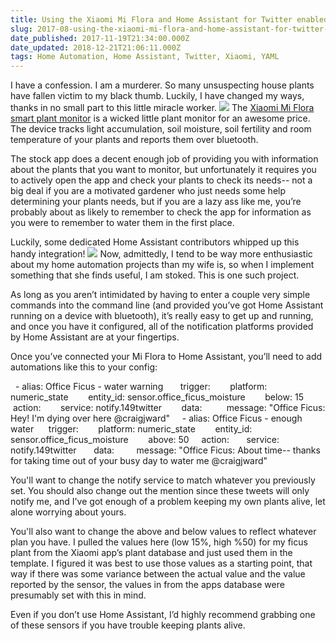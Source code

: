 ```yaml
---
title: Using the Xiaomi Mi Flora and Home Assistant for Twitter enabled plants
slug: 2017-08-using-the-xiaomi-mi-flora-and-home-assistant-for-twitter-enabled-plants
date_published: 2017-11-19T21:34:00.000Z
date_updated: 2018-12-21T21:06:11.000Z
tags: Home Automation, Home Assistant, Twitter, Xiaomi, YAML
---
```


I have a confession. I am a murderer. So many unsuspecting house plants have fallen victim to my black thumb. Luckily, I have changed my ways, thanks in no small part to this little miracle worker.
![](/src/images/2018/12/ByUqHgdwW.png)
The [Xiaomi Mi Flora smart plant monitor](http://amzn.to/2vhQP4K) is a wicked little plant monitor for an awesome price. The device tracks light accumulation, soil moisture, soil fertility and room temperature of your plants and reports them over bluetooth.

The stock app does a decent enough job of providing you with information about the plants that you want to monitor, but unfortunately it requires you to actively open the app and check your plants to check its needs-- not a big deal if you are a motivated gardener who just needs some help determining your plants needs, but if you are a lazy ass like me, you’re probably about as likely to remember to check the app for information as you were to remember to water them in the first place.

Luckily, some dedicated Home Assistant contributors whipped up this handy integration!
![](https://149walnut.com/images/ByUqHgdwW.png)
Now, admittedly, I tend to be way more enthusiastic about my home automation projects than my wife is, so when I implement something that she finds useful, I am stoked. This is one such project.

As long as you aren’t intimidated by having to enter a couple very simple commands into the command line (and provided you’ve got Home Assistant running on a device with bluetooth), it’s really easy to get up and running, and once you have it configured, all of the notification platforms provided by Home Assistant are at your fingertips.

Once you’ve connected your Mi Flora to Home Assistant, you’ll need to add automations like this to your config:

   - alias: Office Ficus - water warning       trigger:        platform: numeric_state        entity_id: sensor.office_ficus_moisture        below: 15      action:        service: notify.149twitter        data:          message: "Office Ficus: Hey! I'm dying over here @craigjward"     - alias: Office Ficus - enough water      trigger:        platform: numeric_state        entity_id: sensor.office_ficus_moisture        above: 50     action:       service: notify.149twitter       data:         message: "Office Ficus: About time-- thanks for taking time out of your busy day to water me @craigjward"

You'll want to change the notify service to match whatever you previously set. You should also change out the mention since these tweets will only notify me, and I've got enough of a problem keeping my own plants alive, let alone worrying about yours.

You'll also want to change the above and below values to reflect whatever plan you have. I pulled the values here (low 15%, high %50) for my ficus plant from the Xiaomi app’s plant database and just used them in the template. I figured it was best to use those values as a starting point, that way if there was some variance between the actual value and the value reported by the sensor, the values in from the apps database were presumably set with this in mind.

Even if you don’t use Home Assistant, I’d highly recommend grabbing one of these sensors if you have trouble keeping plants alive.
